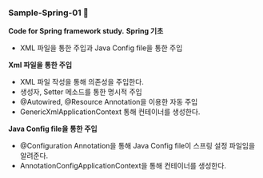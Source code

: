 ### Sample-Spring-01 🌿
<Strong>Code for Spring framework study.</Strong>
<Strong>Spring 기초</Strong>
* XML 파일을 통한 주입과 Java Config file을 통한 주입



<Strong>Xml 파일을 통한 주입</Strong>
* XML 파일 작성을 통해 의존성을 주입한다.
* 생성자, Setter 메소드를 통한 명시적 주입
* @Autowired, @Resource Annotation을 이용한 자동 주입
* GenericXmlApplicationContext 통해 컨테이너를 생성한다.




<Strong>Java Config file을 통한 주입</Strong>
* @Configuration Annotation을 통해 Java Config file이 스프링 설정 파일임을 알려준다.
* AnnotationConfigApplicationContext을 통해 컨테이너를 생성한다.
